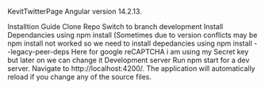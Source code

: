 KevitTwitterPage
Angular version 14.2.13.

Installtion Guide
Clone Repo
Switch to branch development
Install Dependancies using npm install (Sometimes due to version conflicts may be npm install not worked so we need to install depedancies using npm install --legacy-peer-deps
Here for google reCAPTCHA i am using my Secret key but later on we can change it
Development server
Run npm start for a dev server. Navigate to http://localhost:4200/. The application will automatically reload if you change any of the source files.
